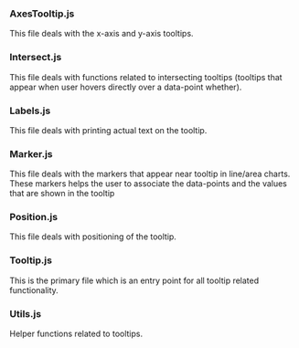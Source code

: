 ### AxesTooltip.js
This file deals with the x-axis and y-axis tooltips.

### Intersect.js
This file deals with functions related to intersecting tooltips (tooltips that appear when user hovers directly over a data-point whether).

### Labels.js
This file deals with printing actual text on the tooltip.

### Marker.js
This file deals with the markers that appear near tooltip in line/area charts.  These markers helps the user to associate the data-points and the values that are shown in the tooltip

### Position.js
This file deals with positioning of the tooltip.

### Tooltip.js
This is the primary file which is an entry point for all tooltip related functionality.

### Utils.js
Helper functions related to tooltips.
